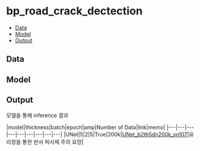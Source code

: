 # bp_road_crack_dectection

- [Data](#Data)
- [Model](#Model)
- [Output](#Output)

## Data

## Model

## Output
모델을 통해 inference 결과 <br>

|model|thickness|batch|epoch|amp|Number of Data|link|memo|
|---|---|---|---|---|---|---|---|---|
|UNet|5|2|5|True|200k|[UNet_b2th5dn200k_vn107](https://drive.google.com/file/d/16oFu4FxDwQbVyPMB2vod5tYuHAQfFryI/view?usp=sharing)|유리창을 통한 반사 피사체 주의 요망|

<br>


